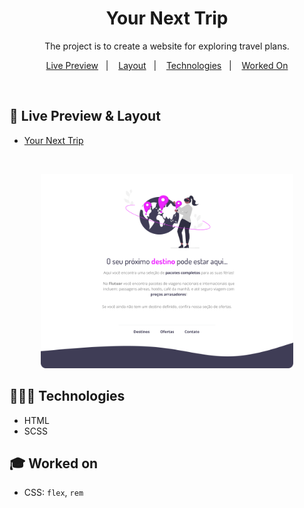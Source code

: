 <h1 align="center"> Your Next Trip </h1>

<p align="center">
  The project is to create a website for exploring travel plans.
</p>

<p align="center">
  <a href="#-live-preview">Live Preview</a>&nbsp;&nbsp;&nbsp;|&nbsp;&nbsp;&nbsp;
  <a href="#-layout">Layout</a>&nbsp;&nbsp;&nbsp;|&nbsp;&nbsp;&nbsp;
  <a href="#-technologies">Technologies</a>&nbsp;&nbsp;&nbsp;|&nbsp;&nbsp;&nbsp;
  <a href="#-worked-on">Worked On</a>
</p>

<br/>

## 📝 Live Preview & Layout

- [Your Next Trip](https://dmm.studio/github/rocketseat/explorer/stage-02/your-next-trip)

<br/>

<p align="center">
  <img alt="Project cover." src=".github/cover.png" width="80%" />
</p>

## 🧑🏻‍💻 Technologies

- HTML
- SCSS

## 🎓 Worked on

- CSS: `flex`, `rem`
